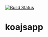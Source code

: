 [![Build Status](https://travis-ci.org/mabdullah353/koajsapp.svg?branch=master)](https://travis-ci.org/mabdullah353/koajsapp)

# koajsapp
